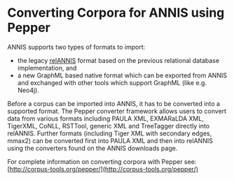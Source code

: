 # Converting Corpora for ANNIS using Pepper

ANNIS supports two types of formats to import:
- the legacy [relANNIS](http://korpling.github.io/ANNIS/3.6/developer-guide/annisimportformat.html) format based on the previous relational database implementation, and
- a new GraphML based native format which can be exported from ANNIS and exchanged with other tools which support GraphML (like e.g. Neo4j). 

Before a corpus can be imported into ANNIS, it has to be converted into a supported format.
The Pepper converter framework allows users to convert data from various formats including PAULA XML,
EXMARaLDA XML, TigerXML, CoNLL, RSTTool, generic XML and TreeTagger
directly into relANNIS. 
Further formats (including Tiger XML with secondary edges,
mmax2) can be converted first into PAULA XML and then into relANNIS using the
converters found on the ANNIS downloads page.

For complete information on converting corpora with Pepper see:
[http://corpus-tools.org/pepper/](http://corpus-tools.org/pepper/)
